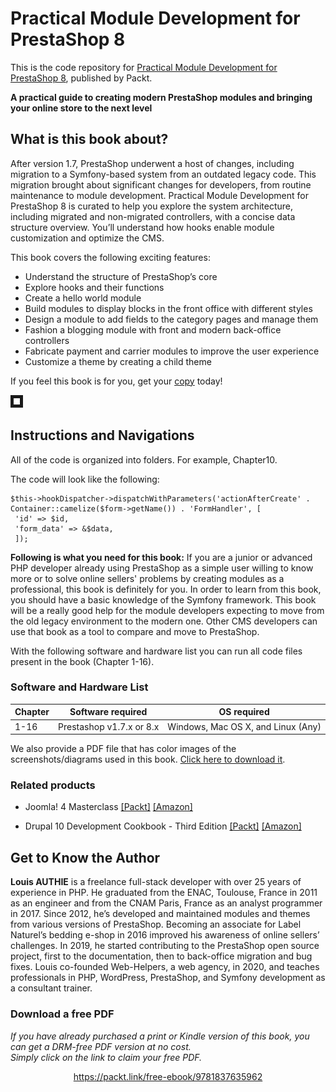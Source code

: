 # Practical Module Development for PrestaShop 8

<a href="https://www.packtpub.com/product/practical-module-development-for-prestashop-17/9781837635962?utm_source=github&utm_medium=repository&utm_campaign=9781804613900"><img src="https://m.media-amazon.com/images/I/41AmEwhCKFL._SX404_BO1,204,203,200_.jpg" alt="" height="256px" align="right"></a>

This is the code repository for [Practical Module Development for PrestaShop 8](https://www.packtpub.com/product/practical-module-development-for-prestashop-17/9781837635962?utm_source=github&utm_medium=repository&utm_campaign=9781804613900), published by Packt.

**A practical guide to creating modern PrestaShop modules and 
bringing your online store to the next level**

## What is this book about?
After version 1.7, PrestaShop underwent a host of changes, including migration to a Symfony-based system from an outdated legacy code. This migration brought about significant changes for developers, from routine maintenance to module development. Practical Module Development for PrestaShop 8 is curated to help you explore the system architecture, including migrated and non-migrated controllers, with a concise data structure overview. You’ll understand how hooks enable module customization and optimize the CMS.

This book covers the following exciting features:
* Understand the structure of PrestaShop’s core
* Explore hooks and their functions
* Create a hello world module
* Build modules to display blocks in the front office with different styles
* Design a module to add fields to the category pages and manage them
* Fashion a blogging module with front and modern back-office controllers
* Fabricate payment and carrier modules to improve the user experience
* Customize a theme by creating a child theme

If you feel this book is for you, get your [copy](https://www.amazon.com/dp/183763596X) today!

<a href="https://www.packtpub.com/?utm_source=github&utm_medium=banner&utm_campaign=GitHubBanner"><img src="https://raw.githubusercontent.com/PacktPublishing/GitHub/master/GitHub.png" 
alt="https://www.packtpub.com/" border="5" /></a>

## Instructions and Navigations
All of the code is organized into folders. For example, Chapter10.

The code will look like the following:
```
$this->hookDispatcher->dispatchWithParameters('actionAfterCreate' . 
Container::camelize($form->getName()) . 'FormHandler', [
 'id' => $id,
 'form_data' => &$data,
 ]);
```

**Following is what you need for this book:**
If you are a junior or advanced PHP developer already using PrestaShop as a simple user willing to know more or to solve online sellers' problems by creating modules as a professional, this book is definitely for you. In order to learn from this book, you should have a basic knowledge of the Symfony framework. This book will be a really good help for the module developers expecting to move from the old legacy environment to the modern one. Other CMS developers can use that book as a tool to compare and move to PrestaShop.

With the following software and hardware list you can run all code files present in the book (Chapter 1-16).
### Software and Hardware List
| Chapter | Software required | OS required |
| -------- | ------------------------------------ | ----------------------------------- |
| 1-16 | Prestashop v1.7.x or 8.x | Windows, Mac OS X, and Linux (Any) |


We also provide a PDF file that has color images of the screenshots/diagrams used in this book. [Click here to download it](https://packt.link/9XyJg).

### Related products
* Joomla! 4 Masterclass [[Packt]](https://www.packtpub.com/product/joomla-4-masterclass/9781803238975?utm_source=github&utm_medium=repository&utm_campaign=9781803238975) [[Amazon]](https://www.amazon.com/dp/1803238976)

* Drupal 10 Development Cookbook - Third Edition [[Packt]](https://www.packtpub.com/product/drupal-10-development-cookbook-third-edition/9781803234960?utm_source=github&utm_medium=repository&utm_campaign=9781803234960) [[Amazon]](https://www.amazon.com/dp/1803234962)


## Get to Know the Author
**Louis AUTHIE**
is a freelance full-stack developer with over 25 years of experience in PHP. He graduated from the ENAC, Toulouse, France in 2011 as an engineer and from the CNAM Paris, France as an analyst programmer in 2017.
Since 2012, he’s developed and maintained modules and themes from various versions of PrestaShop. Becoming an associate for Label Naturel’s bedding e-shop in 2016 improved his awareness of online sellers’ challenges. In 2019, he started contributing to the PrestaShop open source project, first to the documentation, then to back-office migration and bug fixes. Louis co-founded Web-Helpers, a web agency, in 2020, and teaches professionals in PHP, WordPress, PrestaShop, and Symfony development as a consultant trainer.


### Download a free PDF

 <i>If you have already purchased a print or Kindle version of this book, you can get a DRM-free PDF version at no cost.<br>Simply click on the link to claim your free PDF.</i>
<p align="center"> <a href="https://packt.link/free-ebook/9781837635962">https://packt.link/free-ebook/9781837635962 </a> </p>